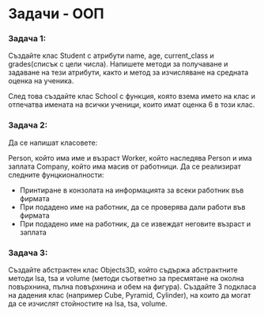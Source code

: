 # Задачи - ООП

### Задача 1:
Създайте клас Student с атрибути name, age, current_class и grades(списък с цели числа). Напишете методи за получаване и задаване на тези атрибути, както и метод за изчисляване на средната оценка на ученика.

След това създайте клас School с функция, която взема името на клас и отпечатва имената на всички ученици, които имат оценка 6 в този клас.


### Задача 2:
Да се напишат класовете:

Person, който има име и възраст
Worker, който наследява Person и има заплата
Company, който има масив от работници.
Да се реализират следните фунцкионалности:

- Принтиране в конзолата на информацията за всеки работник във фирмата
- При подадено име на работник, да се проверява дали работи във фирмата
- При подадено име на работник, да се извеждат неговите възраст и заплата


### Задача 3:
Създайте абстрактен клас Objects3D, който съдържа абстрактните методи lsa, tsa и volume (методи съответно за пресмятане на околна повърхнина, пълна повърхнина и обем на фигура). Създайте 3 подкласа на дадения клас (например Cube, Pyramid, Cylinder), на които да могат да се изчислят стойностите на lsa, tsa, volume.
